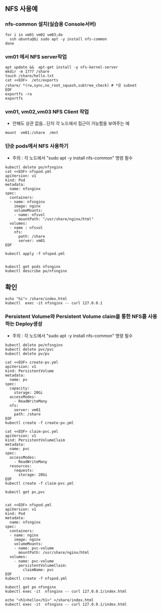 ## NFS 사용예
### nfs-common 설치(실습용 Console서버)
```
for i in vm01 vm02 vm03;do
  ssh ubuntu@$i sudo apt -y install nfs-common
done
```

### vm01 에서 NFS server작업
```
apt update &&  apt-get install -y nfs-kernel-server
mkdir -m 1777 /share
touch /share/hello.txt
cat <<EOF>  /etc/exports
/share/ *(rw,sync,no_root_squash,subtree_check) # *은 subnet
EOF
exportfs -ra
exportfs
```

### vm01, vm02,vm03 NFS Client 작업
* 안해도 상관 없음...단지 각 노드에서 접근이 가능함을 보여주는 예
```
mount  vm01:/share  /mnt
```

### 단순 pods에서 NFS 사용하기
* 주의 : 각 노드에서 "sudo apt -y install nfs-common" 명령 필수

```
kubectl delete po/nfsnginx
cat <<EOF> nfspod.yml
apiVersion: v1
kind: Pod
metadata:
  name: nfsnginx
spec:
  containers:
  - name: nfsnginx
    image: nginx
    volumeMounts:
    - name: nfsvol
      mountPath: "/usr/share/nginx/html"
  volumes:
  - name : nfsvol
    nfs:
      path: /share
      server: vm01
EOF

kubectl apply -f nfspod.yml


kubectl get pods nfsnginx
kubectl describe po/nfsnginx
```

## 확인
```
echo "hi"> /share/index.html
kubectl  exec -it nfsnginx -- curl 127.0.0.1
```


### Persistent Volume와 Persistent Volume claim을 통한 NFS를 사용하는 Deploy생성
* 주의 : 각 노드에서 "sudo apt -y install nfs-common" 명령 필수
```
kubectl delete po/nfsnginx
kubectl delete pvc/pvc
kubectl delete pv/pv

cat <<EOF> create-pv.yml
apiVersion: v1
kind: PersistentVolume
metadata:
  name: pv
spec:
  capacity:
    storage: 20Gi
  accessModes:
    - ReadWriteMany
  nfs:
    server: vm01
    path: /share
EOF
kubectl create -f create-pv.yml

cat <<EOF> claim-pvc.yml
apiVersion: v1
kind: PersistentVolumeClaim
metadata:
  name: pvc
spec:
  accessModes:
    - ReadWriteMany
  resources:
    requests:
      storage: 20Gi
EOF
kubectl create -f claim-pvc.yml

kubectl get pv,pvc


cat <<EOF> nfspod.yml
apiVersion: v1
kind: Pod
metadata:
  name: nfsnginx
spec:
  containers:
  - name: nginx
    image: nginx
    volumeMounts:
    - name: pvc-volume
      mountPath: /usr/share/nginx/html
  volumes:
    - name: pvc-volume
      persistentVolumeClaim:
        claimName: pvc
EOF
kubectl create -f nfspod.yml

kubectl get po nfsnginx
kubectl exec -it  nfsnginx -- curl 127.0.0.1/index.html

echo "<h1>hello</h1>" >/share/index.html
kubectl exec -it  nfsnginx -- curl 127.0.0.1/index.html

```
